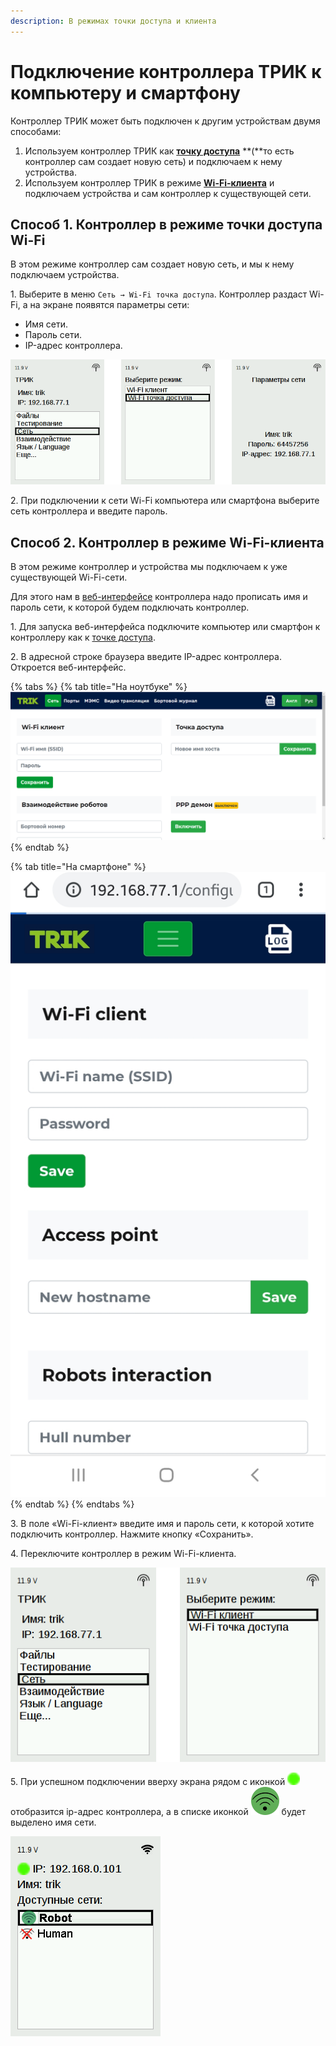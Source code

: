 ```yaml
---
description: В режимах точки доступа и клиента
---
```


# Подключение контроллера ТРИК к компьютеру и смартфону

Контроллер ТРИК может быть подключен к другим устройствам двумя способами:

1. Используем контроллер ТРИК как [**точку доступа**](network-connection.md#accesspoint) **(**то есть контроллер сам создает новую сеть) и подключаем к нему устройства.
2. Используем контроллер ТРИК в режиме [**Wi-Fi-клиента**](network-connection.md#client) и подключаем устройства и сам контроллер к существующей сети.

## Способ 1. Контроллер в режиме точки доступа Wi-Fi <a href="#accesspoint" id="accesspoint"></a>

В этом режиме контроллер сам создает новую сеть, и мы к нему подключаем устройства.

1\. Выберите в меню `Сеть → Wi-Fi точка доступа`. Контроллер раздаст Wi-Fi, а на экране появятся параметры сети:

* Имя сети.
* Пароль сети.
* IP-адрес контроллера.

![](../../.gitbook/assets/trik-wi-fi-accesspoint.png)

2\. При подключении к сети Wi-Fi компьютера или смартфона выберите сеть контроллера и введите пароль.

## Способ 2. Контроллер в режиме Wi-Fi-клиента <a href="#client" id="client"></a>

В этом режиме контроллер и устройства мы подключаем к уже существующей Wi-Fi-сети.

Для этого нам в [веб-интерфейсе](../web-interface.md) контроллера надо прописать имя и пароль сети, к которой будем подключать контроллер.

1\. Для запуска веб-интерфейса подключите компьютер или смартфон к контроллеру как к [точке доступа](network-connection.md#accesspoint).

2\. В адресной строке браузера введите IP-адрес контроллера. Откроется веб-интерфейс.

{% tabs %}
{% tab title="На ноутбуке" %}
![](../../.gitbook/assets/configurator.png)
{% endtab %}

{% tab title="На смартфоне" %}
![](../../.gitbook/assets/configurator-mobile.jpg)
{% endtab %}
{% endtabs %}

3\. В поле «Wi-Fi-клиент» введите имя и пароль сети, к которой хотите подключить контроллер. Нажмите кнопку «Сохранить».

4\. Переключите контроллер в режим Wi-Fi-клиента.

![](../../.gitbook/assets/trik-wi-fi.png)

5\. При успешном подключении вверху экрана рядом с иконкой <img src="../../.gitbook/assets/icon-1.png" alt="" data-size="line"> отобразится ip-адрес контроллера, а в списке иконкой <img src="../../.gitbook/assets/icon-2.png" alt="" data-size="line"> будет выделено имя сети.

![](../../.gitbook/assets/client-connect.png)
